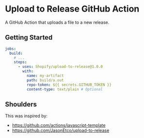 # Upload to Release GitHub Action

A GitHub Action that uploads a file to a new release.

## Getting Started

```yml
jobs:
  build:
    # ...
    steps:
      - uses: Shopify/upload-to-release@1.0.0
        with:
          name: my-artifact
          path: build/a.out
          repo-token: ${{ secrets.GITHUB_TOKEN }}
          content-type: text/plain # Optional
```

## Shoulders

This was inspired by:

- https://github.com/actions/javascript-template
- https://github.com/JasonEtco/upload-to-release

